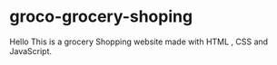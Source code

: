 # groco-grocery-shoping
Hello This is a grocery Shopping website made with HTML , CSS and JavaScript.
